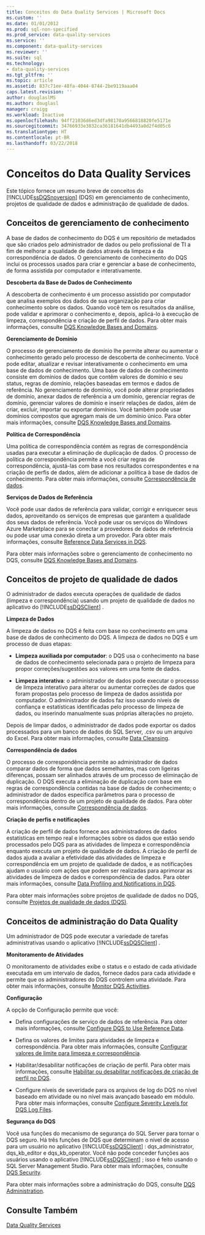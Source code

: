 ```yaml
---
title: Conceitos do Data Quality Services | Microsoft Docs
ms.custom: ''
ms.date: 01/01/2012
ms.prod: sql-non-specified
ms.prod_service: data-quality-services
ms.service: ''
ms.component: data-quality-services
ms.reviewer: ''
ms.suite: sql
ms.technology:
- data-quality-services
ms.tgt_pltfrm: ''
ms.topic: article
ms.assetid: 837c71ee-48fa-4044-8744-2be9119aaa04
caps.latest.revision: ''
author: douglaslMS
ms.author: douglasl
manager: craigg
ms.workload: Inactive
ms.openlocfilehash: 94ff21036d6ed3dfa98170a9566818820fe5171e
ms.sourcegitcommit: 34766933e3832ca36181641db4493a0d2f4d05c6
ms.translationtype: HT
ms.contentlocale: pt-BR
ms.lasthandoff: 03/22/2018
---
```

# <a name="data-quality-services-concepts"></a>Conceitos do Data Quality Services
  Este tópico fornece um resumo breve de conceitos do [!INCLUDE[ssDQSnoversion](../includes/ssdqsnoversion-md.md)] (DQS) em gerenciamento de conhecimento, projetos de qualidade de dados e administração de qualidade de dados.  
  
##  <a name="Knowledge"></a> Conceitos de gerenciamento de conhecimento  
 A base de dados de conhecimento do DQS é um repositório de metadados que são criados pelo administrador de dados ou pelo profissional de TI a fim de melhorar a qualidade de dados através da limpeza e da correspondência de dados. O gerenciamento de conhecimento do DQS inclui os processos usados para criar e gerenciar a base de conhecimento, de forma assistida por computador e interativamente.  
  
 **Descoberta da Base de Dados de Conhecimento**  
  
 A descoberta de conhecimento é um processo assistido por computador que analisa exemplos dos dados de sua organização para criar conhecimento sobre os dados. Quando você tem os resultados da análise, pode validar e aprimorar o conhecimento e, depois, aplicá-lo à execução de limpeza, correspondência e criação de perfil de dados. Para obter mais informações, consulte [DQS Knowledge Bases and Domains](../data-quality-services/dqs-knowledge-bases-and-domains.md).  
  
 **Gerenciamento de Domínio**  
  
 O processo de gerenciamento de domínio lhe permite alterar ou aumentar o conhecimento gerado pelo processo de descoberta de conhecimento. Você pode editar, atualizar e revisar interativamente o conhecimento em uma base de dados de conhecimento. Uma base de dados de conhecimento consiste em domínios de dados que contêm valores de domínio e seu status, regras de domínio, relações baseadas em termos e dados de referência. No gerenciamento de domínio, você pode alterar propriedades de domínio, anexar dados de referência a um domínio, gerenciar regras de domínio, gerenciar valores de domínio e inserir relações de dados, além de criar, excluir, importar ou exportar domínios. Você também pode usar domínios compostos que agregam mais de um domínio único. Para obter mais informações, consulte [DQS Knowledge Bases and Domains](../data-quality-services/dqs-knowledge-bases-and-domains.md).  
  
 **Política de Correspondência**  
  
 Uma política de correspondência contém as regras de correspondência usadas para executar a eliminação de duplicação de dados. O processo de política de correspondência permite a você criar regras de correspondência, ajustá-las com base nos resultados correspondentes e na criação de perfis de dados, além de adicionar a política à base de dados de conhecimento. Para obter mais informações, consulte [Correspondência de dados](../data-quality-services/data-matching.md).  
  
 **Serviços de Dados de Referência**  
  
 Você pode usar dados de referência para validar, corrigir e enriquecer seus dados, aproveitando os serviços de empresas que garantem a qualidade dos seus dados de referência. Você pode usar os serviços do Windows Azure Marketplace para se conectar a provedores de dados de referência ou pode usar uma conexão direta a um provedor. Para obter mais informações, consulte [Reference Data Services in DQS](../data-quality-services/reference-data-services-in-dqs.md).  
  
 Para obter mais informações sobre o gerenciamento de conhecimento no DQS, consulte [DQS Knowledge Bases and Domains](../data-quality-services/dqs-knowledge-bases-and-domains.md).  
  
##  <a name="Projects"></a> Conceitos de projeto de qualidade de dados  
 O administrador de dados executa operações de qualidade de dados (limpeza e correspondência) usando um projeto de qualidade de dados no aplicativo do [!INCLUDE[ssDQSClient](../includes/ssdqsclient-md.md)] .  
  
 **Limpeza de Dados**  
  
 A limpeza de dados no DQS é feita com base no conhecimento em uma base de dados de conhecimento do DQS. A limpeza de dados no DQS é um processo de duas etapas:  
  
-   **Limpeza auxiliada por computador**: o DQS usa o conhecimento na base de dados de conhecimento selecionada para o projeto de limpeza para propor correções/sugestões aos valores em uma fonte de dados.  
  
-   **Limpeza interativa**: o administrador de dados pode executar o processo de limpeza interativo para alterar ou aumentar correções de dados que foram propostas pelo processo de limpeza de dados assistida por computador. O administrador de dados faz isso usando níveis de confiança e estatísticas identificadas pelo processo de limpeza de dados, ou inserindo manualmente suas próprias alterações no projeto.  
  
 Depois de limpar dados, o administrador de dados pode exportar os dados processados para um banco de dados do SQL Server, .csv ou um arquivo do Excel. Para obter mais informações, consulte [Data Cleansing](../data-quality-services/data-cleansing.md).  
  
 **Correspondência de dados**  
  
 O processo de correspondência permite ao administrador de dados comparar dados de forma que dados semelhantes, mas com ligeiras diferenças, possam ser alinhados através de um processo de eliminação de duplicação. O DQS executa a eliminação de duplicação com base em regras de correspondência contidas na base de dados de conhecimento; o administrador de dados especifica parâmetros para o processo de correspondência dentro de um projeto de qualidade de dados. Para obter mais informações, consulte [Correspondência de dados](../data-quality-services/data-matching.md).  
  
 **Criação de perfis e notificações**  
  
 A criação de perfil de dados fornece aos administradores de dados estatísticas em tempo real e informações sobre os dados que estão sendo processados pelo DQS para as atividades de limpeza e correspondência enquanto executa um projeto de qualidade de dados. A criação de perfil de dados ajuda a avaliar a efetividade das atividades de limpeza e correspondência em um projeto de qualidade de dados, e as notificações ajudam o usuário com ações que podem ser realizadas para aprimorar as atividades de limpeza de dados e correspondência de dados. Para obter mais informações, consulte [Data Profiling and Notifications in DQS](../data-quality-services/data-profiling-and-notifications-in-dqs.md).  
  
 Para obter mais informações sobre projetos de qualidade de dados no DQS, consulte [Projetos de qualidade de dados &#40;DQS&#41;](../data-quality-services/data-quality-projects-dqs.md).  
  
##  <a name="Admin"></a> Conceitos de administração do Data Quality  
 Um administrador de DQS pode executar a variedade de tarefas administrativas usando o aplicativo [!INCLUDE[ssDQSClient](../includes/ssdqsclient-md.md)] .  
  
 **Monitoramento de Atividades**  
  
 O monitoramento de atividades exibe o status e o estado de cada atividade executada em um intervalo de dados, fornece dados para cada atividade e permite que os administradores do DQS controlem uma atividade. Para obter mais informações, consulte [Monitor DQS Activities](../data-quality-services/monitor-dqs-activities.md).  
  
 **Configuração**  
  
 A opção de Configuração permite que você:  
  
-   Defina configurações de serviço de dados de referência. Para obter mais informações, consulte [Configure DQS to Use Reference Data](../data-quality-services/configure-dqs-to-use-reference-data.md).  
  
-   Defina os valores de limites para atividades de limpeza e correspondência. Para obter mais informações, consulte [Configurar valores de limite para limpeza e correspondência](../data-quality-services/configure-threshold-values-for-cleansing-and-matching.md).  
  
-   Habilitar/desabilitar notificações de criação de perfil. Para obter mais informações, consulte [Habilitar ou desabilitar notificações de criação de perfil no DQS](../data-quality-services/enable-or-disable-profiling-notifications-in-dqs.md).  
  
-   Configure níveis de severidade para os arquivos de log do DQS no nível baseado em atividade ou no nível mais avançado baseado em módulo. Para obter mais informações, consulte [Configure Severity Levels for DQS Log Files](../data-quality-services/configure-severity-levels-for-dqs-log-files.md).  
  
 **Segurança do DQS**  
  
 Você usa funções do mecanismo de segurança do SQL Server para tornar o DQS seguro. Há três funções de DQS que determinam o nível de acesso para um usuário no aplicativo [!INCLUDE[ssDQSClient](../includes/ssdqsclient-md.md)] : dqs_administrator, dqs_kb_editor e dqs_kb_operator. Você não pode conceder funções aos usuários usando o aplicativo [!INCLUDE[ssDQSClient](../includes/ssdqsclient-md.md)] ; isso é feito usando o SQL Server Management Studio. Para obter mais informações, consulte [DQS Security](../data-quality-services/dqs-security.md).  
  
 Para obter mais informações sobre a administração do DQS, consulte [DQS Administration](../data-quality-services/dqs-administration.md).  
  
## <a name="see-also"></a>Consulte Também  
 [Data Quality Services](../data-quality-services/data-quality-services.md)  
  
  
